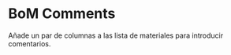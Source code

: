 BoM Comments
============

Añade un par de columnas a las lista de materiales para introducir comentarios.
